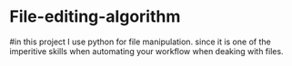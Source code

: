 # File-editing-algorithm
#in this project I use python for file manipulation. since it is one of the imperitive skills when automating your workflow when deaking with files. 
